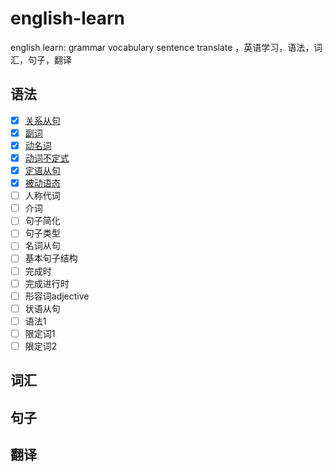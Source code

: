 # english-learn
english learn: grammar vocabulary sentence translate ，英语学习，语法，词汇，句子，翻译

## 语法

+ [x] [关系从句](https://github.com/removeif/english-learn/blob/master/grammar/英语语法-关系从句.md)
+ [x] [副词](https://github.com/removeif/english-learn/blob/master/grammar/英语语法-副词.md)
+ [x] [动名词](https://github.com/removeif/english-learn/blob/master/grammar/英语语法-动名词.md)
+ [x] [动词不定式](https://github.com/removeif/english-learn/blob/master/grammar/英语语法-动词不定式.md)
+ [x] [定语从句](https://github.com/removeif/english-learn/blob/master/grammar/英语语法-定语从句.md)
+ [x] [被动语态](https://github.com/removeif/english-learn/blob/master/grammar/英语语法-被动语态.md)
+ [ ] 人称代词
+ [ ] 介词
+ [ ] 句子简化
+ [ ] 句子类型
+ [ ] 名词从句
+ [ ] 基本句子结构
+ [ ] 完成时
+ [ ] 完成进行时
+ [ ] 形容词adjective
+ [ ] 状语从句
+ [ ] 语法1
+ [ ] 限定词1
+ [ ] 限定词2

## 词汇

## 句子

## 翻译
